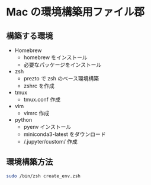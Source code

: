 # Mac の環境構築用ファイル郡

## 構築する環境

- Homebrew
  - homebrew をインストール
  - 必要なパッケージをインストール
- zsh
  - prezto で zsh のベース環境構築
  - zshrc を作成
- tmux
  - tmux.conf 作成
- vim
  - vimrc 作成
- python
  - pyenv インストール
  - miniconda3-latest をダウンロード
  - /.jupyter/custom/ 作成

## 環境構築方法

```.zsh
sudo /bin/zsh create_env.zsh
```
